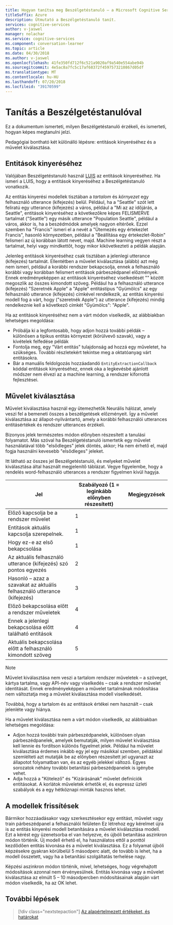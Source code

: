 ```yaml
---
title: Hogyan tanítsa meg Beszélgetéstanuló – a Microsoft Cognitive Services-|} A Microsoft Docs
titleSuffix: Azure
description: Útmutató a Beszélgetéstanuló tanít.
services: cognitive-services
author: v-jaswel
manager: nolachar
ms.service: cognitive-services
ms.component: conversation-learner
ms.topic: article
ms.date: 04/30/2018
ms.author: v-jaswel
ms.openlocfilehash: 41fe350fd712f6c521a9020af9a540e554abe94b
ms.sourcegitcommit: 4e5ac8a7fc5c17af68372f4597573210867d05df
ms.translationtype: MT
ms.contentlocale: hu-HU
ms.lasthandoff: 07/20/2018
ms.locfileid: "39170599"
---
```

# <a name="how-to-teach-with-conversation-learner"></a>Tanítás a Beszélgetéstanulóval 

Ez a dokumentum ismerteti, milyen Beszélgetéstanuló érzékeli, és ismerteti, hogyan képes megtanulni jelzi.  

Pedagógiai bontható két különálló lépésre: entitások kinyeréséhez és a művelet kiválasztása.

## <a name="entity-extraction"></a>Entitások kinyeréséhez

Valójában Beszélgetéstanuló használ [LUIS](https://www.luis.ai) az entitások kinyeréséhez.  Ha ismeri a LUIS, hogy a entitások kinyeréséhez a Beszélgetéstanuló vonatkozik.

Az entitás kinyerési modellek tisztában a *tartalom* és *környezet* egy felhasználó utterance (kifejezés) belül.  Például, ha a "Seattle" szót lett feliratú egy utterance (kifejezés) a város, például a "Mi az az időjárás, a Seattle", entitások kinyeréséhez a következőkre képes FELISMERVE tartalmat ("Seattle") egy másik utterance "Population Seattle", például a város, akkor is, ha a beszédmódok amelyek nagyon eltérőek.  Ezzel szemben ha "Francis" ismeri el a nevét a "Ütemezés egy értekezlet Francis", hasonló környezetben, például a "Beállítása egy értekezlet-Robin" felismeri az új korábban látott nevet, majd.  Machine learning vegyen részt a tartalmat, helyi vagy mindkettőt, hogy mikor kikövetkezteti a példák alapján.

Jelenleg entitások kinyeréséhez csak tisztában a jelenlegi utterance (kifejezés) tartalmát.  Ellentétben a művelet kiválasztása (alább) azt még nem ismeri, például a korábbi rendszer bekapcsolja, ennek a felhasználó korábbi vagy korábban felismert entitások párbeszédpanel előzmények.  Ennek eredményeképpen az entitások kinyeréséhez viselkedését "" között megoszlik az összes kimondott szöveg.  Például ha a felhasználó utterance (kifejezés) "Szeretnék Apple" a "Apple" entitástípus "Gyümölcs" az egy felhasználó utterance (kifejezés) címkével rendelkezik, az entitás kinyerési modell fog a várt, hogy ("szeretnék Apple") az utterance (kifejezés) mindig rendelkeznie kell a következő címkét "Gyümölcs": "Apple".

Ha az entitások kinyeréséhez nem a várt módon viselkedik, az alábbiakban lehetséges megoldása:

- Próbálja ki a legfontosabb, hogy adjon hozzá további példák – különösen a tipikus entitás környezet (körülvevő szavak), vagy a kivételek felfedése példák
- Fontolja meg, egy "Várt entitás" tulajdonság ad hozzá egy műveletet, ha szükséges.  További részletekért tekintse meg a oktatóanyag várt entitásokra.
- Bár a manuális feldolgozás hozzáadandó `EntityExtractionCallback` kóddal entitások kinyeréséhez, ennek oka a legkevésbé ajánlott módszer nem élvezi az a machine learning, a rendszer kiforrottá fejlesztései.

## <a name="action-selection"></a>Művelet kiválasztása

Művelet kiválasztása használ egy ütemezhetők Neurális hálózat, amely veszi fel a bemeneti összes a beszélgetések előzményeit.  Így a művelet kiválasztása az állapot-nyilvántartó, amely a korábbi felhasználói utterances entitásértékek és rendszer utterances érzékeli.  

Bizonyos jelek természetes módon előnyben részesített a tanulási folyamatot.  Más szóval ha Beszélgetéstanuló ismertetik egy művelet használatával több "elsődleges" jelek döntés, akkor; Ha nem érhető el, majd fogja használni kevesebb "elsődleges" jeleket.

Itt látható az összes jel Beszélgetéstanuló, és melyeket művelet kiválasztása által használt megjelenítő táblázat.  Vegye figyelembe, hogy a rendelés word-felhasználó utterances a rendszer figyelmen kívül hagyja.

Jel | Szabályozó (1 = leginkább előnyben részesített) | Megjegyzések
--- | --- | --- 
Előző kapcsolja be a rendszer művelet | 1 | 
Entitások aktuális kapcsolja szerepelnek. | 1 | 
Hogy ez-e az első bekapcsolása | 1 |
Az aktuális felhasználó utterance (kifejezés) szó pontos egyezés | 2 | 
Hasonló – azaz a szavakat az aktuális felhasználó utterance (kifejezés) | 3 | 
Előző bekapcsolása előtt a rendszer műveletek | 4 |
Ennek a jelenlegi bekapcsolása előtt található entitások | 4 | 
Aktuális bekapcsolása előtt a felhasználó kimondott szöveg | 5 | 

> [!NOTE]
> Művelet kiválasztása nem veszi a tartalom rendszer műveletek – a szöveget, kártya tartalma, vagy API-név vagy viselkedés – csak a rendszer művelet identitását.  Ennek eredményeképpen a művelet tartalmának módosítása nem változtatja meg a művelet kiválasztása modell viselkedését.
>
> Továbbá, hogy a tartalom és az entitások értékei nem használt – csak jelenléte vagy hiánya.

Ha a művelet kiválasztása nem a várt módon viselkedik, az alábbiakban lehetséges megoldása:

- Adjon hozzá további train párbeszédpanelek, különösen olyan párbeszédpanelek, amelyek bemutatják, milyen művelet kiválasztása kell lennie és fordítson különös figyelmet jelek.  Például ha művelet kiválasztása érdemes inkább egy jel egy másikkal szemben, példákkal szemlélteti azt mutatják be az előnyben részesített jel ugyanazt az állapotot folyamatban van, és az egyéb jelekkel változó.  Egyes sorozatok néhány további betanítási párbeszédpanelek is igénybe vehet.
- Adja hozzá a "Kötelező" és "Kizárásának" művelet definíciók entitásokat.  A korlátok műveletek érhetők el, és expressz üzleti szabályok és a egy hétköznapi minták hasznos lehet. 

## <a name="updates-to-models"></a>A modellek frissítések

Bármikor hozzáadásakor vagy szerkesztésekor egy entitást, művelet vagy train párbeszédpanel a felhasználói felületen Ez létrehoz egy kérelmet újra is az entitás kinyerési modell betanítására a művelet kiválasztása modell.  Ezt a kérést egy üzenetsorba el van helyezve, és újbóli betanítása aszinkron módon történik.  Új modell érhető el, ha használatos ettől a ponttól kezdődően entitás kivonása és a művelet kiválasztása.  Ez a folyamat újbóli képzésekre gyakran körülbelül 5 másodperc alatt, de tovább is lehet, ha a modell összetett, vagy ha a betanítási szolgáltatás terhelése nagy.

Képzési aszinkron módon történik, mivel, lehetséges, hogy végrehajtott módosítások azonnal nem érvényesülnek.  Entitás kivonása vagy a művelet kiválasztása az elmúlt 5 – 10 másodpercben módosításainak alapján várt módon viselkedik, ha az OK lehet.

## <a name="next-steps"></a>További lépések

> [!div class="nextstepaction"]
> [Az alapértelmezett értékeket, és határokat](./cl-values-and-boundaries.md)
